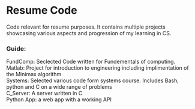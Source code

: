 # Resume Code

Code relevant for resume purposes. It contains multiple projects showcasing various aspects and progression of my learning in CS.

### Guide: 
FundComp: Seclected Code written for Fundementals of computing. \
Matlab:   Project for introduction to engineering including implimentation of the Minimax algorithm\
Systems:  Selected various code form systems course. Includes Bash, python and C on a wide range of problems \
C_Server: A server written in C \
Python App: a web app with a working API
